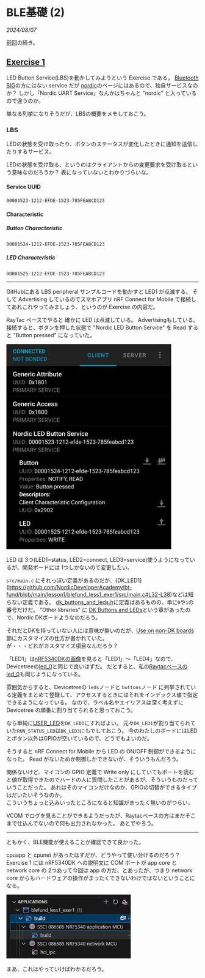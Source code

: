 # BLE基礎 (2)

<i>2024/08/07</i>

[前回](./20240805-ble.md)の続き。

## [Exercise 1](https://academy.nordicsemi.com/courses/bluetooth-low-energy-fundamentals/lessons/lesson-1-bluetooth-low-energy-introduction/topic/blefund-lesson-1-exercise-1/)

LED Button Service(LBS)を動かしてみようという Exercise である。
[Bluetooth SIG](https://www.bluetooth.com/specifications/specs/)の方にはない service だが [nordic](https://docs.nordicsemi.com/bundle/ncs-2.6.1/page/nrf/libraries/bluetooth_services/services/lbs.html)のページにはあるので、独自サービスなのか？
しかし「Nordic UART Service」なんかはちゃんと "nordic" と入っているので違うのか。

単なる列挙になりそうだが、LBSの概要をメモしておこう。

### LBS

LEDの状態を受け取ったり、ボタンのステータスが変化したときに通知を送信したりするサービス。

LEDの状態を受け取る、というのはクライアントからの変更要求を受け取るという意味なのだろうか？ 
表になっていないとわかりづらいな。

#### Service UUID

`00001523-1212-EFDE-1523-785FEABCD123`

#### Characteristic

##### Button Characteristic

`00001524-1212-EFDE-1523-785FEABCD123`

##### LED Characteristic

`00001525-1212-EFDE-1523-785FEABCD123`

----

GitHubにある LBS peripheral サンプルコードを動かすと LED1 が点滅する。
そして Advertising しているのでスマホアプリ nRF Connect for Mobile で接続してあれこれやってみましょう、というのが Exercise の内容だ。

RayTac ベースでやると 確かに LED は点滅している。
Advertisingもしている。
接続すると、ボタンを押した状態で "Nordic LED Button Service" を Read すると "Button pressed" になっていた。

![image](20240807a-1.png)

LED は 3つ(LED1=status, LED2=connect, LED3=service)使うようになっているが、開発ボードには 1つしかないので変更したい。

`src/main.c` にそれっぽい定義があるのだが、{DK_LED1](https://github.com/NordicDeveloperAcademy/bt-fund/blob/main/lesson1/blefund_less1_exer1/src/main.c#L32-L38)などは知らない定義である。
[dk_buttons_and_leds.h](https://github.com/nrfconnect/sdk-nrf/blob/v2.6.1/include/dk_buttons_and_leds.h)に定義はあるものの、単に`0`や`1`の番号だけだ。
"Other libraries" に [DK Buttons and LEDs](https://docs.nordicsemi.com/bundle/ncs-2.6.1/page/nrf/libraries/others/dk_buttons_and_leds.html)という章があったので、Nordic DKボードようなのだろう。

それだとDKを持っていない人には意味が無いのだが、[Use on non-DK boards](https://docs.nordicsemi.com/bundle/ncs-2.6.1/page/nrf/libraries/others/dk_buttons_and_leds.html#use_on_non-dk_boards)節にカスタマイズの仕方が書かれていた。  
が・・・どれがカスタマイズ項目なんだろう？

「LED1」は[nRF5340DKの画像](https://docs.nordicsemi.com/bundle/ug_nrf5340_dk/page/UG/dk/kit_content.html)を見ると「LED1」～「LED4」なので、Devicetreeの[led_0](https://github.com/nrfconnect/sdk-zephyr/blob/v3.5.99-ncs1-1/boards/arm/nrf5340dk_nrf5340/nrf5340_cpuapp_common.dtsi#L24-L27)と同じで良いはずだ。
だとすると、私の[Raytacベースのled_0](https://github.com/hirokuma/ncs-custom-board/blob/f124d5b5a4581022f30545bdc26676ebf8c43aab/boards/arm/ssci086585_nrf5340/ssci086585_nrf5340_cpuapp_common.dts#L24-L27)も同じようになっている。

雰囲気からすると、Devicetreeの `leds`ノードと `buttons`ノード に列挙されている定義をまとめて登録して、アクセスするときにはそれをインデックス値で指定できるようになっている。
なので、ラベル名やエイリアスは深く考えずに Devicetree の順番に割り当てられると思っておこう。

なら単純に[USER_LED](https://github.com/NordicDeveloperAcademy/bt-fund/blob/main/lesson1/blefund_less1_exer1/src/main.c#L36)を`DK_LED1`にすればよい。
元々`DK_LED1`が割り当てられていた`RUN_STATUS_LED`は`DK_LED3`にもでしておこう。
今のわたしのボードにはLEDとボタン以外はGPIOが空いているので、どうでもよいのだ。

そうすると nRF Connect for Mobile から LED の ON/OFF 制御ができるようになった。
Read がないためか制御しかできないが、そういうもんだろう。

関係ないけど、マイコンの GPIO 定義で Write only にしていてもポートを読むと値が取得できたのでハードの人に質問したことがあるが、そういうものだっていうことだった。
あれはそのマイコンだけなのか、GPIOの切替ができるタイプはだいたいそうなのか。  
こういうちょっと込みいったところになると知識がまったく無いのがつらい。

VCOM でログを見ることができるようだったが、Raytacベースの方はまだそこまで仕込んでないので何も出力されなかった。
あとでやろう。

----

ともかく、BLE機能が使えることが確認できて良かった。

cpuapp と cpunet があったはずだが、どうやって使い分けるのだろう？ 
Exercise 1 には nRF5340DK への説明文に COM ポートが app core と network core の 2つあって今回は app の方だ、とあったが、つまり network core からもハードウェアの操作がまったくできないわけではないということになる。

![image](20240807a-2.png)

まあ、これはやっていけばわかるだろう。
